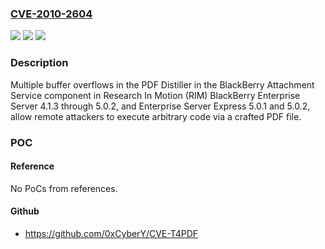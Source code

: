 ### [CVE-2010-2604](https://cve.mitre.org/cgi-bin/cvename.cgi?name=CVE-2010-2604)
![](https://img.shields.io/static/v1?label=Product&message=n%2Fa&color=blue)
![](https://img.shields.io/static/v1?label=Version&message=n%2Fa&color=blue)
![](https://img.shields.io/static/v1?label=Vulnerability&message=n%2Fa&color=brighgreen)

### Description

Multiple buffer overflows in the PDF Distiller in the BlackBerry Attachment Service component in Research In Motion (RIM) BlackBerry Enterprise Server 4.1.3 through 5.0.2, and Enterprise Server Express 5.0.1 and 5.0.2, allow remote attackers to execute arbitrary code via a crafted PDF file.

### POC

#### Reference
No PoCs from references.

#### Github
- https://github.com/0xCyberY/CVE-T4PDF

